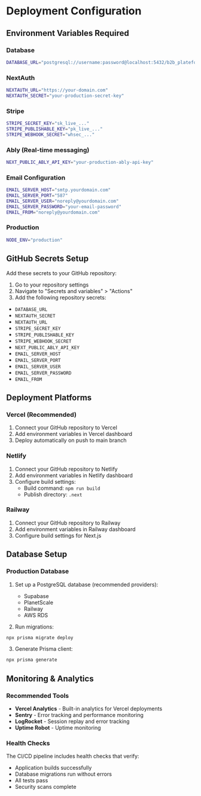 # Deployment Configuration

## Environment Variables Required

### Database
```bash
DATABASE_URL="postgresql://username:password@localhost:5432/b2b_plateforme"
```

### NextAuth
```bash
NEXTAUTH_URL="https://your-domain.com"
NEXTAUTH_SECRET="your-production-secret-key"
```

### Stripe
```bash
STRIPE_SECRET_KEY="sk_live_..."
STRIPE_PUBLISHABLE_KEY="pk_live_..."
STRIPE_WEBHOOK_SECRET="whsec_..."
```

### Ably (Real-time messaging)
```bash
NEXT_PUBLIC_ABLY_API_KEY="your-production-ably-api-key"
```

### Email Configuration
```bash
EMAIL_SERVER_HOST="smtp.yourdomain.com"
EMAIL_SERVER_PORT="587"
EMAIL_SERVER_USER="noreply@yourdomain.com"
EMAIL_SERVER_PASSWORD="your-email-password"
EMAIL_FROM="noreply@yourdomain.com"
```

### Production
```bash
NODE_ENV="production"
```

## GitHub Secrets Setup

Add these secrets to your GitHub repository:

1. Go to your repository settings
2. Navigate to "Secrets and variables" > "Actions"
3. Add the following repository secrets:

- `DATABASE_URL`
- `NEXTAUTH_SECRET`
- `NEXTAUTH_URL`
- `STRIPE_SECRET_KEY`
- `STRIPE_PUBLISHABLE_KEY`
- `STRIPE_WEBHOOK_SECRET`
- `NEXT_PUBLIC_ABLY_API_KEY`
- `EMAIL_SERVER_HOST`
- `EMAIL_SERVER_PORT`
- `EMAIL_SERVER_USER`
- `EMAIL_SERVER_PASSWORD`
- `EMAIL_FROM`

## Deployment Platforms

### Vercel (Recommended)
1. Connect your GitHub repository to Vercel
2. Add environment variables in Vercel dashboard
3. Deploy automatically on push to main branch

### Netlify
1. Connect your GitHub repository to Netlify
2. Add environment variables in Netlify dashboard
3. Configure build settings:
   - Build command: `npm run build`
   - Publish directory: `.next`

### Railway
1. Connect your GitHub repository to Railway
2. Add environment variables in Railway dashboard
3. Configure build settings for Next.js

## Database Setup

### Production Database
1. Set up a PostgreSQL database (recommended providers):
   - Supabase
   - PlanetScale
   - Railway
   - AWS RDS

2. Run migrations:
```bash
npx prisma migrate deploy
```

3. Generate Prisma client:
```bash
npx prisma generate
```

## Monitoring & Analytics

### Recommended Tools
- **Vercel Analytics** - Built-in analytics for Vercel deployments
- **Sentry** - Error tracking and performance monitoring
- **LogRocket** - Session replay and error tracking
- **Uptime Robot** - Uptime monitoring

### Health Checks
The CI/CD pipeline includes health checks that verify:
- Application builds successfully
- Database migrations run without errors
- All tests pass
- Security scans complete
